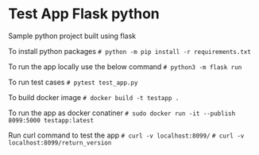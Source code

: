 # Test App Flask python

Sample python project built using flask

To install python packages
```# python -m pip install -r requirements.txt```

To run the app locally use the below command
```# python3 -m flask run```

To run test cases
```# pytest test_app.py```

To build docker image
```# docker build -t testapp .```

To run the app as docker conatiner
```# sudo docker run -it --publish 8099:5000 testapp:latest```

Run curl command to test the app
```# curl -v localhost:8099/```
```# curl -v localhost:8099/return_version```
